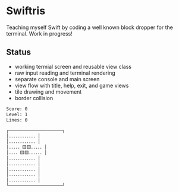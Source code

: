 # Swiftris

Teaching myself Swift by coding a well known block dropper for the terminal.
Work in progress!

## Status
- working termial screen and reusable view class
- raw input reading and terminal rendering
- separate console and main screen
- view flow with title, help, exit, and game views
- tile drawing and movement
- border collision

```txt
Score: 0
Level: 1
Lines: 0

┌────────────────────┐
│．．．．．．．．．．．．│
│．．．．．．．．．．．．│
│．．．．．🟨🟨．．．．．│
│．．．．🟨🟨．．．．．．│
│．．．．．．．．．．．．│
│．．．．．．．．．．．．│
│．．．．．．．．．．．．│
│．．．．．．．．．．．．│
│．．．．．．．．．．．．│
└────────────────────┘
```